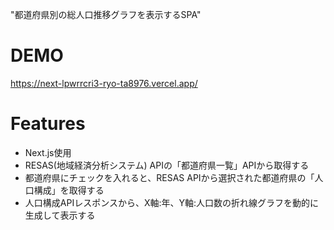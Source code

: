 "都道府県別の総人口推移グラフを表示するSPA"
 
# DEMO
 
https://next-lpwrrcri3-ryo-ta8976.vercel.app/
 
# Features
 - Next.js使用
 - RESAS(地域経済分析システム) APIの「都道府県一覧」APIから取得する
 - 都道府県にチェックを入れると、RESAS APIから選択された都道府県の「人口構成」を取得する
 - 人口構成APIレスポンスから、X軸:年、Y軸:人口数の折れ線グラフを動的に生成して表示する
